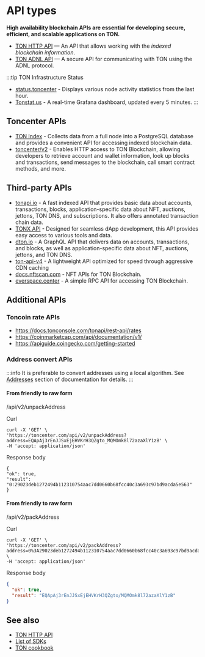 # API types

**High availability blockchain APIs are essential for developing secure, efficient, and scalable applications on TON.**

- [TON HTTP API](/v3/guidelines/dapps/apis-sdks/ton-http-apis) — An API that allows working with the _indexed blockchain information_.
- [TON ADNL API](/v3/guidelines/dapps/apis-sdks/ton-adnl-apis) — A secure API for communicating with TON using the ADNL protocol.
  
:::tip TON Infrastructure Status
* [status.toncenter](https://status.toncenter.com/) - Displays various node activity statistics from the last hour.
* [Tonstat.us](https://tonstat.us/) - A real-time Grafana dashboard, updated every 5 minutes.
:::

## Toncenter APIs
- [TON Index](https://toncenter.com/api/v3/) - Collects data from a full node into a PostgreSQL database and provides a convenient API for accessing indexed blockchain data.
- [toncenter/v2](https://toncenter.com/) - Enables HTTP access to TON Blockchain, allowing developers to retrieve account and wallet information, look up blocks and transactions, send messages to the blockchain, call smart contract methods, and more.

## Third-party APIs
- [tonapi.io](https://docs.tonconsole.com/tonapi) - A fast indexed API that provides basic data about accounts, transactions, blocks, application-specific data about NFT, auctions, jettons, TON DNS, and subscriptions. It also offers annotated transaction chain data.
- [TONX API](https://docs.tonxapi.com/) - Designed for seamless dApp development, this API provides easy access to various tools and data.
- [dton.io](https://dton.io/graphql/) - A GraphQL API that delivers data on accounts, transactions, and blocks, as well as application-specific data about NFT, auctions, jettons, and TON DNS.
- [ton-api-v4](https://mainnet-v4.tonhubapi.com) - A lightweight API optimized for speed through aggressive CDN caching
- [docs.nftscan.com](https://docs.nftscan.com/reference/ton/model/asset-model) - NFT APIs for TON Blockchain.
- [everspace.center](https://everspace.center/toncoin) - A simple RPC API for accessing TON Blockchain.


## Additional APIs

### Toncoin rate APIs

* https://docs.tonconsole.com/tonapi/rest-api/rates
* https://coinmarketcap.com/api/documentation/v1/ 
* https://apiguide.coingecko.com/getting-started


### Address convert APIs


:::info
It is preferable to convert addresses using a local algorithm. See [Addresses](/v3/documentation/smart-contracts/addresses) section of documentation for details.
:::


#### From friendly to raw form

/api/v2/unpackAddress

Curl
```curl
curl -X 'GET' \
'https://toncenter.com/api/v2/unpackAddress?address=EQApAj3rEnJJSxEjEHVKrH3QZgto_MQMOmk8l72azaXlY1zB' \
-H 'accept: application/json'
```

Response body
```curl
{
"ok": true,
"result": "0:29023deb1272494b112310754aac7dd0660b68fcc40c3a693c97bd9acda5e563"
}
```

#### From friendly to raw form

/api/v2/packAddress

Curl
```curl
curl -X 'GET' \
'https://toncenter.com/api/v2/packAddress?address=0%3A29023deb1272494b112310754aac7dd0660b68fcc40c3a693c97bd9acda5e563' \
-H 'accept: application/json'
```

Response body
```json
{
  "ok": true,
  "result": "EQApAj3rEnJJSxEjEHVKrH3QZgto/MQMOmk8l72azaXlY1zB"
}
```



## See also
* [TON HTTP API](/v3/guidelines/dapps/apis-sdks/ton-http-apis)
* [List of SDKs](/v3/guidelines/dapps/apis-sdks/sdk)
* [TON cookbook](/v3/guidelines/dapps/cookbook)
